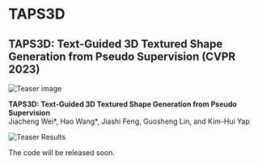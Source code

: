 # TAPS3D
## TAPS3D: Text-Guided 3D Textured Shape Generation from Pseudo Supervision (CVPR 2023)  </sub>

![Teaser image](.framework.png)

**TAPS3D: Text-Guided 3D Textured Shape Generation from Pseudo Supervision**<br>
Jiacheng Wei*, Hao Wang*, Jiashi Feng, Guosheng Lin, and Kim-Hui Yap

![Teaser Results](.diversity_5rows.png)

The code will be released soon.
